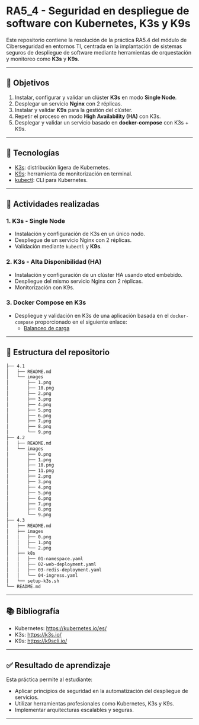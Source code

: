 
# RA5_4 - Seguridad en despliegue de software con Kubernetes, K3s y K9s

Este repositorio contiene la resolución de la práctica RA5.4 del módulo de Ciberseguridad en entornos TI, centrada en la implantación de sistemas seguros de despliegue de software mediante herramientas de orquestación y monitoreo como **K3s** y **K9s**.

---

## 📌 Objetivos

1. Instalar, configurar y validar un clúster **K3s** en modo **Single Node**.
2. Desplegar un servicio **Nginx** con 2 réplicas.
3. Instalar y validar **K9s** para la gestión del clúster.
4. Repetir el proceso en modo **High Availability (HA)** con K3s.
5. Desplegar y validar un servicio basado en **docker-compose** con K3s + K9s.

---

## 🧰 Tecnologías

- [K3s](https://k3s.io/): distribución ligera de Kubernetes.
- [K9s](https://k9scli.io/): herramienta de monitorización en terminal.
- [kubectl](https://kubernetes.io/docs/reference/kubectl/): CLI para Kubernetes.

---

## 🚀 Actividades realizadas

### 1. K3s - Single Node
- Instalación y configuración de K3s en un único nodo.
- Despliegue de un servicio Nginx con 2 réplicas.
- Validación mediante `kubectl` y **K9s**.

### 2. K3s - Alta Disponibilidad (HA)
- Instalación y configuración de un clúster HA usando etcd embebido.
- Despliegue del mismo servicio Nginx con 2 réplicas.
- Monitorización con K9s.

### 3. Docker Compose en K3s
- Despliegue y validación en K3s de una aplicación basada en el `docker-compose` proporcionado en el siguiente enlace:
  - [Balanceo de carga](https://aulasoftwarelibre.github.io/taller-de-docker/dockerfile/#balanceo-de-carga)

---

## 📂 Estructura del repositorio

```bash
├── 4.1
│   ├── README.md
│   └── images
│       ├── 1.png
│       ├── 10.png
│       ├── 2.png
│       ├── 3.png
│       ├── 4.png
│       ├── 5.png
│       ├── 6.png
│       ├── 7.png
│       ├── 8.png
│       └── 9.png
├── 4.2
│   ├── README.md
│   └── images
│       ├── 0.png
│       ├── 1.png
│       ├── 10.png
│       ├── 11.png
│       ├── 2.png
│       ├── 3.png
│       ├── 4.png
│       ├── 5.png
│       ├── 6.png
│       ├── 7.png
│       ├── 8.png
│       └── 9.png
├── 4.3
│   ├── README.md
│   ├── images
│   │   ├── 0.png
│   │   ├── 1.png
│   │   └── 2.png
│   ├── k8s
│   │   ├── 01-namespace.yaml
│   │   ├── 02-web-deployment.yaml
│   │   ├── 03-redis-deployment.yaml
│   │   └── 04-ingress.yaml
│   └── setup-k3s.sh
└── README.md
```

---

## 📚 Bibliografía

- Kubernetes: https://kubernetes.io/es/
- K3s: https://k3s.io/
- K9s: https://k9scli.io/

---

## ✅ Resultado de aprendizaje

Esta práctica permite al estudiante:
- Aplicar principios de seguridad en la automatización del despliegue de servicios.
- Utilizar herramientas profesionales como Kubernetes, K3s y K9s.
- Implementar arquitecturas escalables y seguras.

---
